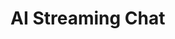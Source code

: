 # AI Streaming Chat

<script>
  import OpenAI from "demos/openai/openai.js"
  
  let messages = [
    { "role": "system", "content": "You are an AI chat bot!" },
    { "role": "user", "content":  [
      {
        "type": "text",
        "text": "Tell me a funny story about walking and talking trees based on the disc world!"
      }
    ]}
  ]
 
  async function chat() {
      
    let prompt =  {
      "model": "gpt-4o", 
      "max_tokens": 2000,
      "temperature": 0.1,
      "top_p": 1,
      "n": 1,
      "stream": true,
      "stop": "VANILLA",
      "messages": messages
    }


    let response = await OpenAI.openAIRequest(prompt)
    const reader = response.body.getReader();
    const decoder = new TextDecoder('utf-8');
    const chunks = []

    while (true) {
      const { done, value } = await reader.read();
      if (done) break;

      const chunk = decoder.decode(value, { stream: true });

      // the format seems to be Server-Sent Events (SSE)
      let jsonSources = chunk
        .split("\n\n")
        .filter(ea => ea)
        .map(ea => ea.replace(/^data: /,""))

      try {
        for(let source of jsonSources) {
          if (source == "[DONE]") {
            // result.textContent += "DONE!!!"
          } else {
            const json = JSON.parse(source)

            chunks.push(json)
            
            // result.textContent += JSON.stringify(json.choices[0].delta) + "\n"
            
            const content = json.choices[0].delta.content
            if (content) {
              result.textContent += content 
            }
          }
        
        }
      } catch(e) {
        result.textContent += "\nERROR: " + e + " while parsing: '" + chunk + "'"
      }
    }
  }

  let result = <div style="white-space: pre-wrap"></div>

  let pane = <div>
    <button click={() => chat()}>chat</button> 
    {result}
  </div>
  pane
</script>